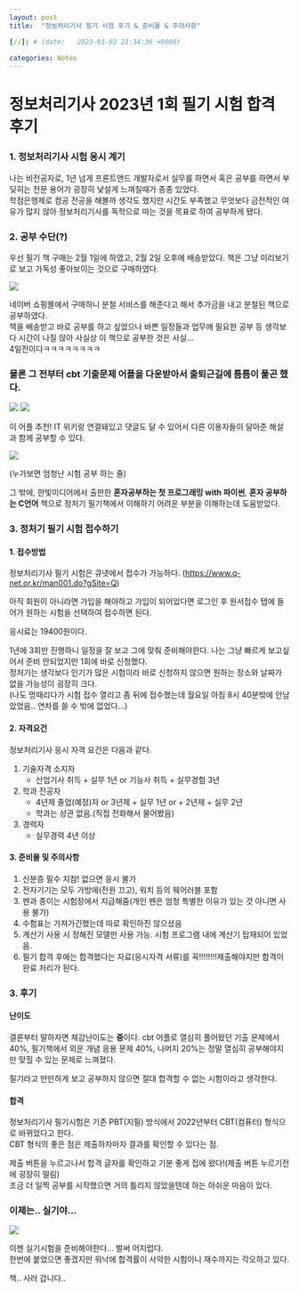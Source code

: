 ```yaml
---
layout: post
title:  "정보처리기사 필기 시험 후기 & 준비물 & 주의사항"

[//]: # (date:   2023-01-02 21:34:36 +0900)

categories: Notes
---
```


[//]: # (<h1>Introduction</h1>)

# 정보처리기사 2023년 1회 필기 시험 합격 후기

### 1. 정보처리기사 시험 응시 계기

나는 비전공자로, 1년 넘게 프론트앤드 개발자로서 실무를 하면서 혹은 공부를 하면서 부딪히는 전문 용어가 굉장히 낯설게 느껴질때가 종종 있었다.   
학점은행제로 컴공 전공을 해볼까 생각도 했지만 시간도 부족했고 무엇보다 금전적인 여유가 많지 않아 정보처리기사를 독학으로 따는 것을 목표로 하여 공부하게 됐다.


### 2. 공부 수단(?)

우선 필기 책 구매는 2월 1일에 하였고, 2월 2일 오후에 배송받았다.
책은 그냥 미리보기로 보고 가독성 좋아보이는 것으로 구매하였다.

<img src="../assets/study/study_1.png">

네이버 쇼핑몰에서 구매하니 분철 서비스를 해준다고 해서 추가금을 내고 분철된 책으로 공부하였다.   
책을 배송받고 바로 공부를 하고 싶었으나 바쁜 일정들과 업무에 필요한 공부 등 생각보다 시간이 나질 않아 사실상 이 책으로 공부한 것은 사실...   
4일전이다ㅋㅋㅋㅋㅋㅋㅋㅋ

### 물론 그 전부터 cbt 기출문제 어플을 다운받아서 출퇴근길에 틈틈이 풀곤 했다.

<img src="../assets/study/study_2.jpeg">
<img src="../assets/study/study_3.jpeg">

이 어플 추천! IT 위키랑 연결돼있고 댓글도 달 수 있어서 다른 이용자들이 달아준 해설과 함께 공부할 수 있다.

<img src="../assets/study/study_4.jpeg">

(누가보면 엄청난 시험 공부 하는 줄)

그 밖에, 한빛미디어에서 출판한 **혼자공부하는 첫 프로그래밍 with 파이썬**, **혼자 공부하는 C언어** 책으로 정처기 필기책에서 이해하기 어려운 부분을 이해하는데 도움받았다.


### 3. 정처기 필기 시험 접수하기

#### 1. 접수방법


정보처리기사 필기 시험은 큐넷에서 접수가 가능하다. (https://www.q-net.or.kr/man001.do?gSite=Q)

아직 회원이 아니라면 가입을 해야하고 가입이 되어있다면 로그인 후 원서접수 탭에 들어가 원하는 시험을 선택하여 접수하면 된다.

응시료는 19400원이다.

1년에 3회만 진행하니 일정을 잘 보고 그에 맞춰 준비해야한다. 나는 그냥 빠르게 보고싶어서 준비 안되었지만 1회에 바로 신청했다.   
정처기는 생각보다 인기가 많은 시험이라 바로 신청하지 않으면 원하는 장소와 날짜가 없을 가능성이 굉장히 크다.   
(나도 멍때리다가 시험 접수 열리고 좀 뒤에 접수했는데 월요일 아침 8시 40분밖에 안남았었음.. 연차를 쓸 수 밖에 없었다...)


#### 2. 자격요건

정보처리기사 응시 자격 요건은 다음과 같다.
1. 기술자격 소지자
   - 산업기사 취득 + 실무 1년 or 기능사 취득 + 실무경험 3년
2. 학과 전공자
   - 4년제 졸업(예정)자 or 3년제 + 실무 1년 or + 2년제 + 실무 2년
   - 학과는 상관 없음.(직접 전화해서 물어봤음)
3. 경력자
   - 실무경력 4년 이상


#### 3. 준비물 및 주의사항

1. 신분증 필수 지참! 없으면 응시 불가
2. 전자기기는 모두 가방에(전원 끄고), 워치 등의 웨어러블 포함
3. 펜과 종이는 시험장에서 지급해줌(개인 펜은 엄청 특별한 이유가 있는 것 아니면 사용 불가)
4. 수험표는 가져가긴했는데 따로 확인하진 않으셨음
5. 계산기 사용 시 정해진 모델만 사용 가능. 시험 프로그램 내에 계산기 탑재되어 있었음.
6. 필기 합격 후에는 합격했다는 자료(응시자격 서류)를 꼭!!!!!!!!제출해야지만 합격이 완료 처리가 된다.




### 3. 후기

#### 난이도
결론부터 말하자면 체감난이도는 **중**이다.
cbt 어플로 열심히 풀어왔던 기출 문제에서 40%, 필기책에서 외운 개념 응용 문제 40%,
나머지 20%는 정말 열심히 공부해야지만 맞힐 수 있는 문제로 느껴졌다.

필기라고 만만하게 보고 공부하지 않으면 절대 합격할 수 없는 시험이라고 생각한다.


#### 합격

정보처리기사 필기시험은 기존 PBT(지필) 방식에서 2022년부터 CBT(컴퓨터) 형식으로 바뀌었다고 한다.   
CBT 형식의 좋은 점은 제출하자마자 결과를 확인할 수 있다는 점.

제출 버튼을 누르고나서 합격 글자를 확인하고 기분 좋게 집에 왔다!(제출 버튼 누르기전에 굉장히 떨림)   
조금 더 일찍 공부를 시작했으면 거의 틀리지 않았을텐데 하는 아쉬운 마음이 있다.



### 이제는.. 실기야...


<img src="../assets/study/study_5.png">


이젠 실기시험을 준비해야한다... 벌써 어지럽다.   
한번에 붙었으면 좋겠지만 워낙에 합격률이 사악한 시험이니 재수까지는 각오하고 있다.

책.. 사러 갑니다..
